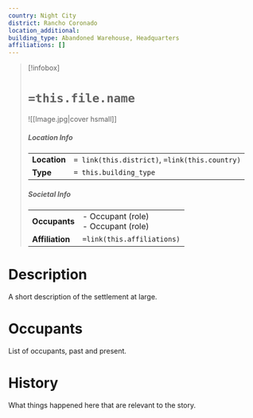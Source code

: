 ```yaml
---
country: Night City
district: Rancho Coronado
location_additional: 
building_type: Abandoned Warehouse, Headquarters
affiliations: []
---
```

> [!infobox]  
> # `=this.file.name`
> ![[Image.jpg|cover hsmall]]  
> ##### Location Info
> | | |  
> |---|---|  
> | **Location** | `= link(this.district)`, `=link(this.country)` |
> | **Type** | `= this.building_type` |
> ##### Societal Info
> | | |  
> |---|---|  
> | **Occupants** | - Occupant (role)<br>- Occupant (role) |
> | **Affiliation** | `=link(this.affiliations)` |
# Description
A short description of the settlement at large.
# Occupants
List of occupants, past and present.
# History
What things happened here that are relevant to the story.